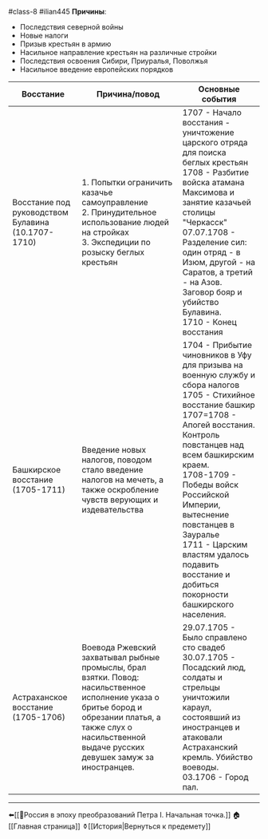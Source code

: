 #class-8 #ilian445
**Причины**:
- Последствия северной войны
- Новые налоги
- Призыв крестьян в армию
- Насильное направление крестьян на различные стройки
- Последствия освоения Сибири, Приуралья, Поволжья
- Насильное введение европейских порядков

| Восстание | Причина/повод | Основные события |
| ---- | ---- | ---- |
| Восстание под руководством Булавина (10.1707-1710) | 1. Попытки ограничить казачье самоуправление<br>2. Принудительное использование людей на стройках<br>3. Экспедиции по розыску беглых крестьян | 1707 - Начало восстания - уничтожение царского отряда для поиска беглых крестьян<br>1708 - Разбитие войска атамана Максимова и занятие казачьей столицы "Черкасск"<br>07.07.1708 - Разделение сил: один отряд - в Изюм, другой - на Саратов, а третий - на Азов. Заговор бояр и убийство Булавина.<br>1710 - Конец восстания |
| Башкирское восстание (1705-1711) | Введение новых налогов, поводом стало введение налогов на мечеть, а также оскробление чувств верующих и издевательства | 1704 - Прибытие чиновников в Уфу для призыва на военную службу и сбора налогов<br>1705 - Стихийное восстание башкир<br>1707=1708 - Апогей восстания. Контроль повстанцев над всем башкирским краем.<br>1708-1709 - Победы войск Российской Империи, вытеснение повстанцев в Зауралье<br>1711 - Царским властям удалось подавить восстание и добиться покорности башкирского населения. |
| Астраханское восстание (1705-1706) | Воевода Ржевский захватывал рыбные промыслы, брал взятки. Повод: насильственное исполнение указа о бритье бород и обрезании платья, а также слух о насильственной выдаче русских девушек замуж за иностранцев. | 29.07.1705 - Было справлено сто свадеб<br>30.07.1705 - Посадский люд, солдаты и стрельцы уничтожили караул, состоявший из иностранцев и атаковали Астраханский кремль. Убийство воеводы.<br>03.1706 - Город пал. |

---
⬅️[[📒Россия в эпоху преобразований Петра I. Начальная точка.]]
🏠[[Главная страница]]
⚱️[[История|Вернуться к предемету]]
